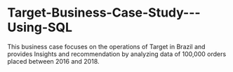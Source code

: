 # Target-Business-Case-Study---Using-SQL
This business case focuses on the operations of Target in Brazil and provides Insights and recommendation by analyzing data of 100,000 orders placed between 2016 and 2018. 
